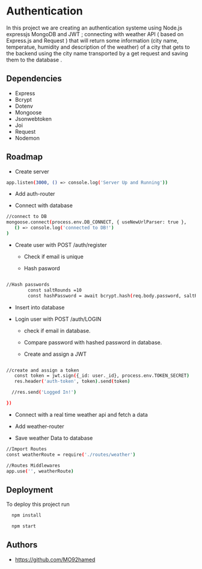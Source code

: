 # Authentication

In this project we are creating an authentication systeme using Node.js expressjs MongoDB and JWT ;
connecting with weather API ( based on Express.js and Request ) that will return some information (city name, temperatue, humidity and description of the weather) of a city that gets to the backend using the city name transported by a get request and saving them to the database .



## Dependencies
- Express
- Bcrypt
- Dotenv
- Mongoose
- Jsonwebtoken
- Joi
- Request
-  Nodemon
## Roadmap

- Create server
 ```bash
 app.listen(3000, () => console.log('Server Up and Running'))
 ```

- Add auth-router

- Connect with database
```bash
//connect to DB
mongoose.connect(process.env.DB_CONNECT, { useNewUrlParser: true },
   () => console.log('connected to DB!')
)
```

- Create user with POST /auth/register

   - Check if email is unique
   
   - Hash pasword

```bash

//Hash passwords
        const saltRounds =10
        const hashPassword = await bcrypt.hash(req.body.password, saltRounds)
```

   - Insert into database

- Login user with POST /auth/LOGIN    

   - check if email in database.

   - Compare password with hashed password in database.

   - Create and assign a JWT 

 ```bash
 
 //create and assign a token
    const token = jwt.sign({_id: user._id}, process.env.TOKEN_SECRET)
    res.header('auth-token', token).send(token)

   //res.send('Logged In!')

})  
 ```
 - Connect with a real time weather api and fetch a data

 - Add weather-router 

 - Save weather Data to database

```bash
//Import Routes
const weatherRoute = require('./routes/weather') 
```
```bash
//Routes Middlewares
app.use('', weatherRoute)
```



## Deployment

To deploy this project run

```bash
  npm install
```
```bash
  npm start
```

## Authors

- https://github.com/MO92hamed








